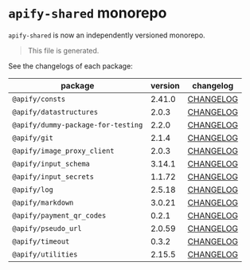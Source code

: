 # `apify-shared` monorepo

`apify-shared` is now an independently versioned monorepo.

> This file is generated.

See the changelogs of each package:

package | version | changelog
--------|---------|----------
`@apify/consts` | 2.41.0 | [CHANGELOG](./packages/consts/CHANGELOG.md)
`@apify/datastructures` | 2.0.3 | [CHANGELOG](./packages/datastructures/CHANGELOG.md)
`@apify/dummy-package-for-testing` | 2.2.0 | [CHANGELOG](./packages/dummy/CHANGELOG.md)
`@apify/git` | 2.1.4 | [CHANGELOG](./packages/git/CHANGELOG.md)
`@apify/image_proxy_client` | 2.0.3 | [CHANGELOG](./packages/image_proxy_client/CHANGELOG.md)
`@apify/input_schema` | 3.14.1 | [CHANGELOG](./packages/input_schema/CHANGELOG.md)
`@apify/input_secrets` | 1.1.72 | [CHANGELOG](./packages/input_secrets/CHANGELOG.md)
`@apify/log` | 2.5.18 | [CHANGELOG](./packages/log/CHANGELOG.md)
`@apify/markdown` | 3.0.21 | [CHANGELOG](./packages/markdown/CHANGELOG.md)
`@apify/payment_qr_codes` | 0.2.1 | [CHANGELOG](./packages/payment_qr_codes/CHANGELOG.md)
`@apify/pseudo_url` | 2.0.59 | [CHANGELOG](./packages/pseudo_url/CHANGELOG.md)
`@apify/timeout` | 0.3.2 | [CHANGELOG](./packages/timeout/CHANGELOG.md)
`@apify/utilities` | 2.15.5 | [CHANGELOG](./packages/utilities/CHANGELOG.md)
